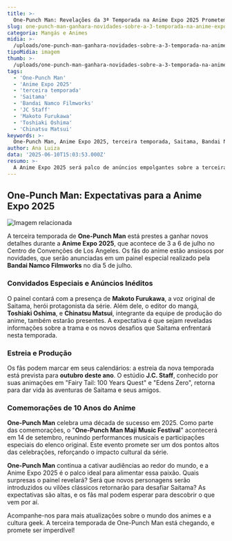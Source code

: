 ```yaml
---
title: >-
  One-Punch Man: Revelações da 3ª Temporada na Anime Expo 2025 Prometem Surpreender
slug: one-punch-man-ganhara-novidades-sobre-a-3-temporada-na-anime-expo-2025
categoria: Mangás e Animes
midia: >-
  /uploads/one-punch-man-ganhara-novidades-sobre-a-3-temporada-na-anime-expo-2025-thumb.webp
tipoMidia: imagem
thumb: >-
  /uploads/one-punch-man-ganhara-novidades-sobre-a-3-temporada-na-anime-expo-2025-thumb.webp
tags:
  - 'One-Punch Man'
  - 'Anime Expo 2025'
  - 'terceira temporada'
  - 'Saitama'
  - 'Bandai Namco Filmworks'
  - 'JC Staff'
  - 'Makoto Furukawa'
  - 'Toshiaki Oshima'
  - 'Chinatsu Matsui'
keywords: >-
  One-Punch Man, Anime Expo 2025, terceira temporada, Saitama, Bandai Namco Filmworks, J.C. Staff, Makoto Furukawa, Toshiaki Oshima, Chinatsu Matsui
author: Ana Luiza
data: '2025-06-10T15:03:53.000Z'
resumo: >-
  A Anime Expo 2025 será palco de anúncios empolgantes sobre a terceira temporada de One-Punch Man, com a presença de figuras icônicas do anime. Fãs aguardam detalhes que serão revelados durante o evento em Los Angeles.
---
```


## One-Punch Man: Expectativas para a Anime Expo 2025

![Imagem relacionada](/uploads/one-punch-man-ganhara-novidades-sobre-a-3-temporada-na-anime-expo-2025-0.webp)

A terceira temporada de **One-Punch Man** está prestes a ganhar novos detalhes durante a **Anime Expo 2025**, que acontece de 3 a 6 de julho no Centro de Convenções de Los Angeles. Os fãs do anime estão ansiosos por novidades, que serão anunciadas em um painel especial realizado pela **Bandai Namco Filmworks** no dia 5 de julho.

### Convidados Especiais e Anúncios Inéditos

O painel contará com a presença de **Makoto Furukawa**, a voz original de Saitama, herói protagonista da série. Além dele, o editor do mangá, **Toshiaki Oshima**, e **Chinatsu Matsui**, integrante da equipe de produção do anime, também estarão presentes. A expectativa é que sejam reveladas informações sobre a trama e os novos desafios que Saitama enfrentará nesta temporada.

### Estreia e Produção

Os fãs podem marcar em seus calendários: a estreia da nova temporada está prevista para **outubro deste ano**. O estúdio **J.C. Staff**, conhecido por suas animações em "Fairy Tail: 100 Years Quest" e "Edens Zero", retorna para dar vida às aventuras de Saitama e seus amigos.

### Comemorações de 10 Anos do Anime

**One-Punch Man** celebra uma década de sucesso em 2025. Como parte das comemorações, o "**One-Punch Man Maji Music Festival**" acontecerá em 14 de setembro, reunindo performances musicais e participações especiais do elenco original. Este evento promete ser um dos pontos altos das celebrações, reforçando o impacto cultural da série.

**One-Punch Man** continua a cativar audiências ao redor do mundo, e a Anime Expo 2025 é o palco ideal para alimentar essa paixão. Quais surpresas o painel revelará? Será que novos personagens serão introduzidos ou vilões clássicos retornarão para desafiar Saitama? As expectativas são altas, e os fãs mal podem esperar para descobrir o que vem por aí.

Acompanhe-nos para mais atualizações sobre o mundo dos animes e a cultura geek. A terceira temporada de One-Punch Man está chegando, e promete ser imperdível!